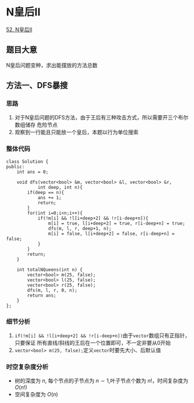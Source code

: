 # N皇后II

[52. N皇后II](https://leetcode.cn/problems/n-queens-ii/description/) 

## 题目大意
N皇后问题变种，求出能摆放的方法总数

## 方法一、DFS暴搜

### 思路
1. 对于N皇后问题的DFS方法，由于王后有三种攻击方式，所以需要开三个布尔数组储存
   危险节点
2. 观察到一行能且只能放一个皇后，本题以行为单位搜索

### 整体代码
```
class Solution {
public:
    int ans = 0;

    void dfs(vector<bool> &m, vector<bool> &l, vector<bool> &r, 
            int deep, int n){
        if(deep == n){
            ans += 1;
            return;
        }
        for(int i=0;i<n;i++){
            if(!m[i] && !l[i+deep+2] && !r[i-deep+n]){
                m[i] = true, l[i+deep+2] = true, r[i-deep+n] = true;
                dfs(m, l, r, deep+1, n);
                m[i] = false, l[i+deep+2] = false, r[i-deep+n] = false;
            }
        }
        return;
    }

    int totalNQueens(int n) {
        vector<bool> m(25, false);
        vector<bool> l(25, false);
        vector<bool> r(25, false);
        dfs(m, l, r, 0, n);
        return ans;
    }
};
```

### 细节分析
1. `if(!m[i] && !l[i+deep+2] && !r[i-deep+n])`由于`vector`数组只有正指针，只要保证
   所有直线/斜线的王后在一个位置即可，不一定非要从0开始
2. `vector<bool> m(25, false);`定义`vector`时要先大小、后默认值

### 时空复杂度分析
* 树的深度为 $n$, 每个节点的子节点为 $n\sim1$,叶子节点个数为 $n!$，时间复杂度为
  $O(n!)$
* 空间复杂度为 $O(n)$
